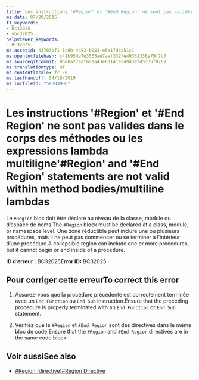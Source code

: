 ```yaml
---
title: Les instructions '#Region' et '#End Region' ne sont pas valides dans les expressions lambda multiligne de corps de méthode
ms.date: 07/20/2015
f1_keywords:
- bc32025
- vbc32025
helpviewer_keywords:
- BC32025
ms.assetid: 43707bf1-1c6b-4d82-b081-e5a17dca51c1
ms.openlocfilehash: c41b95da7e3565ae7aaf332fe49361336e79f7c7
ms.sourcegitcommit: 0be8a279af6d8a43e03141e349d3efd5d35f8767
ms.translationtype: HT
ms.contentlocale: fr-FR
ms.lasthandoff: 04/18/2019
ms.locfileid: "59303906"
---
```

# <a name="region-and-end-region-statements-are-not-valid-within-method-bodiesmultiline-lambdas"></a><span data-ttu-id="78b8d-102">Les instructions '#Region' et '#End Region' ne sont pas valides dans le corps des méthodes ou les expressions lambda multiligne</span><span class="sxs-lookup"><span data-stu-id="78b8d-102">'#Region' and '#End Region' statements are not valid within method bodies/multiline lambdas</span></span>
<span data-ttu-id="78b8d-103">Le `#Region` bloc doit être déclaré au niveau de la classe, module ou d’espace de noms.</span><span class="sxs-lookup"><span data-stu-id="78b8d-103">The `#Region` block must be declared at a class, module, or namespace level.</span></span> <span data-ttu-id="78b8d-104">Une zone réductible peut inclure une ou plusieurs procédures, mais il ne peut pas commencer ou se terminer à l’intérieur d’une procédure.</span><span class="sxs-lookup"><span data-stu-id="78b8d-104">A collapsible region can include one or more procedures, but it cannot begin or end inside of a procedure.</span></span>  
  
 <span data-ttu-id="78b8d-105">**ID d’erreur :** BC32025</span><span class="sxs-lookup"><span data-stu-id="78b8d-105">**Error ID:** BC32025</span></span>  
  
## <a name="to-correct-this-error"></a><span data-ttu-id="78b8d-106">Pour corriger cette erreur</span><span class="sxs-lookup"><span data-stu-id="78b8d-106">To correct this error</span></span>  
  
1. <span data-ttu-id="78b8d-107">Assurez-vous que la procédure précédente est correctement terminée avec un `End Function` ou `End Sub` instruction.</span><span class="sxs-lookup"><span data-stu-id="78b8d-107">Ensure that the preceding procedure is properly terminated with an `End Function` or `End Sub` statement.</span></span>  
  
2. <span data-ttu-id="78b8d-108">Vérifiez que le `#Region` et `#End Region` sont des directives dans le même bloc de code.</span><span class="sxs-lookup"><span data-stu-id="78b8d-108">Ensure that the `#Region` and `#End Region` directives are in the same code block.</span></span>  
  
## <a name="see-also"></a><span data-ttu-id="78b8d-109">Voir aussi</span><span class="sxs-lookup"><span data-stu-id="78b8d-109">See also</span></span>

- [<span data-ttu-id="78b8d-110">#Region (directive)</span><span class="sxs-lookup"><span data-stu-id="78b8d-110">#Region Directive</span></span>](../../../visual-basic/language-reference/directives/region-directive.md)
